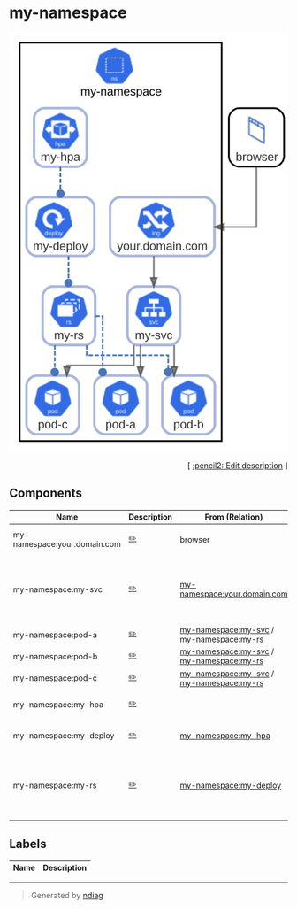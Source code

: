 # my-namespace

![view](node-my-namespace.svg)



<p align="right">
  [ <a href="../input/ndiag.descriptions/_node-my-namespace.md">:pencil2: Edit description</a> ]
<p>

## Components

| Name | Description | From (Relation) | To (Relation) |
| --- | --- | --- | --- |
| my-namespace:your.domain.com |  <a href="../input/ndiag.descriptions/_component-my-namespace_your.domain.com.md">:pencil2:</a> | browser | [my-namespace:my-svc](node-my-namespace.md) |
| my-namespace:my-svc |  <a href="../input/ndiag.descriptions/_component-my-namespace_my-svc.md">:pencil2:</a> | [my-namespace:your.domain.com](node-my-namespace.md) | [my-namespace:pod-a](node-my-namespace.md) / [my-namespace:pod-b](node-my-namespace.md) / [my-namespace:pod-c](node-my-namespace.md) |
| my-namespace:pod-a |  <a href="../input/ndiag.descriptions/_component-my-namespace_pod-a.md">:pencil2:</a> | [my-namespace:my-svc](node-my-namespace.md) / [my-namespace:my-rs](node-my-namespace.md) |  |
| my-namespace:pod-b |  <a href="../input/ndiag.descriptions/_component-my-namespace_pod-b.md">:pencil2:</a> | [my-namespace:my-svc](node-my-namespace.md) / [my-namespace:my-rs](node-my-namespace.md) |  |
| my-namespace:pod-c |  <a href="../input/ndiag.descriptions/_component-my-namespace_pod-c.md">:pencil2:</a> | [my-namespace:my-svc](node-my-namespace.md) / [my-namespace:my-rs](node-my-namespace.md) |  |
| my-namespace:my-hpa |  <a href="../input/ndiag.descriptions/_component-my-namespace_my-hpa.md">:pencil2:</a> |  | [my-namespace:my-deploy](node-my-namespace.md) |
| my-namespace:my-deploy |  <a href="../input/ndiag.descriptions/_component-my-namespace_my-deploy.md">:pencil2:</a> | [my-namespace:my-hpa](node-my-namespace.md) | [my-namespace:my-rs](node-my-namespace.md) |
| my-namespace:my-rs |  <a href="../input/ndiag.descriptions/_component-my-namespace_my-rs.md">:pencil2:</a> | [my-namespace:my-deploy](node-my-namespace.md) | [my-namespace:pod-a](node-my-namespace.md) / [my-namespace:pod-b](node-my-namespace.md) / [my-namespace:pod-c](node-my-namespace.md) |

## Labels

| Name | Description |
| --- | --- |

---

> Generated by [ndiag](https://github.com/k1LoW/ndiag)
